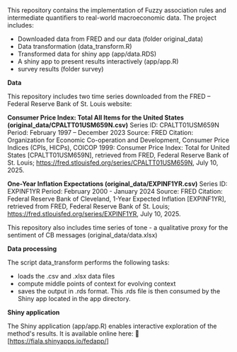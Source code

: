 This repository contains the implementation of  Fuzzy association rules and intermediate quantifiers to real-world macroeconomic data.
The project includes:
  - Downloaded data from FRED and our data (folder original_data)
  - Data transformation (data_transform.R)
  - Transformed data for shiny app (app/data.RDS)
  - A shiny app to present results interactively (app/app.R)
  - survey results (folder survey)

**Data**

This repository includes two time series downloaded from the FRED – Federal Reserve Bank of St. Louis website:

**Consumer Price Index: Total All Items for the United States (original_data/CPALTT01USM659N.csv)**
Series ID: CPALTT01USM659N
Period: February 1997 – December 2023
Source: FRED
Citation:
Organization for Economic Co-operation and Development, Consumer Price Indices (CPIs, HICPs), COICOP 1999: Consumer Price Index: Total for United States [CPALTT01USM659N], retrieved from FRED, Federal Reserve Bank of St. Louis; https://fred.stlouisfed.org/series/CPALTT01USM659N, July 10, 2025. 

**One-Year Inflation Expectations (original_data/EXPINF1YR.csv)**
Series ID: EXPINF1YR
Period: February 2000 - January 2024
Source: FRED
Citation:
Federal Reserve Bank of Cleveland, 1-Year Expected Inflation [EXPINF1YR], retrieved from FRED, Federal Reserve Bank of St. Louis; https://fred.stlouisfed.org/series/EXPINF1YR, July 10, 2025. 

This repository also includes time series of tone - a qualitative proxy for the sentiment of CB messages (original_data/data.xlsx)

**Data processing**

The script data_transform performs the following tasks:
- loads the .csv and .xlsx data files
- compute middle points of context for evolving context
- saves the output in .rds format.
This .rds file is then consumed by the Shiny app located in the app directory.

**Shiny application**

The Shiny application (app/app.R) enables interactive exploration of the method's results. It is available online here:
🔗 [https://fiala.shinyapps.io/fedapp/]
